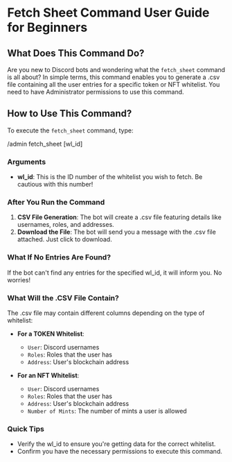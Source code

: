 # Fetch Sheet Command User Guide for Beginners

## What Does This Command Do?

Are you new to Discord bots and wondering what the `fetch_sheet` command is all about? In simple terms, this command enables you to generate a .csv file containing all the user entries for a specific token or NFT whitelist. You need to have Administrator permissions to use this command.

## How to Use This Command?

To execute the `fetch_sheet` command, type:

/admin fetch_sheet [wl_id]

### Arguments

- **wl_id**: This is the ID number of the whitelist you wish to fetch. Be cautious with this number!

### After You Run the Command

1. **CSV File Generation**: The bot will create a .csv file featuring details like usernames, roles, and addresses.
2. **Download the File**: The bot will send you a message with the .csv file attached. Just click to download.

### What If No Entries Are Found?

If the bot can't find any entries for the specified wl_id, it will inform you. No worries!

### What Will the .CSV File Contain?

The .csv file may contain different columns depending on the type of whitelist:

- **For a TOKEN Whitelist**:
  - `User`: Discord usernames
  - `Roles`: Roles that the user has
  - `Address`: User's blockchain address
  
- **For an NFT Whitelist**:
  - `User`: Discord usernames
  - `Roles`: Roles that the user has
  - `Address`: User's blockchain address
  - `Number of Mints`: The number of mints a user is allowed

### Quick Tips

- Verify the wl_id to ensure you're getting data for the correct whitelist.
- Confirm you have the necessary permissions to execute this command.

